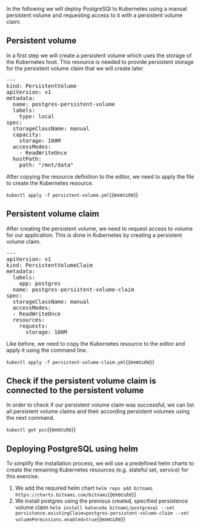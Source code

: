 In the following we will deploy PostgreSQl to Kubernetes using a manual persistent volume and requesting access to it with a persistent volume claim.

## Persistent volume

In a first step we will create a persistent volume which uses the storage of the Kubernetes host. This resource is needed to provide persistent storage for the persistent volume claim that we will create later

<pre class="file" data-filename="persistent-volume.yml" data-target="replace">
---
kind: PersistentVolume
apiVersion: v1
metadata:
  name: postgres-persistent-volume
  labels:
    type: local
spec:
  storageClassName: manual
  capacity:
    storage: 100M
  accessModes:
    - ReadWriteOnce
  hostPath:
    path: "/mnt/data"
</pre>

After copying the resource definition to the editor, we need to apply the file to create the Kubernetes resource.

`kubectl apply -f persistent-volume.yml`{{execute}}

## Persistent volume claim

After creating the persistent volume, we need to request access to volume for our application. This is done in Kubernetes by creating a persistent volume claim.

<pre class="file" data-filename="persistent-volume-claim.yml" data-target="replace">
---
apiVersion: v1
kind: PersistentVolumeClaim
metadata:
  labels:
    app: postgres
  name: postgres-persistent-volume-claim
spec:
  storageClassName: manual
  accessModes:
  - ReadWriteOnce
  resources:
    requests:
      storage: 100M
</pre>

Like before, we need to copy the Kubernetes resource to the editor and apply it using the command line.

`kubectl apply -f persistent-volume-claim.yml`{{execute}}

## Check if the persistent volume claim is connected to the persistent volume

In order to check if our persistent volume claim was successful, we can list all persistent volume claims and their according persistent volumes using the next command.

`kubectl get pvc`{{execute}}

## Deploying PostgreSQL using helm

To simplify the installation process, we will use a predefined helm charts to create the remaining Kubernetes resources (e.g. stateful set, service) for this exercise.

1. We add the required helm chart
  `helm repo add bitnami https://charts.bitnami.com/bitnami`{{execute}}
2. We install postgres using the previous created, specified persistence volume claim
  `helm install katacoda bitnami/postgresql --set persistence.existingClaim=postgres-persistent-volume-claim --set volumePermissions.enabled=true`{{execute}}
